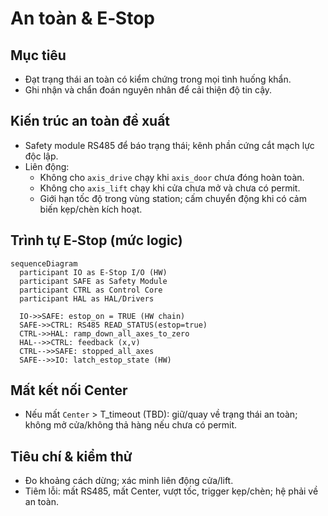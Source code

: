 # An toàn & E‑Stop

## Mục tiêu
- Đạt trạng thái an toàn có kiểm chứng trong mọi tình huống khẩn.
- Ghi nhận và chẩn đoán nguyên nhân để cải thiện độ tin cậy.

## Kiến trúc an toàn đề xuất
- Safety module RS485 để báo trạng thái; kênh phần cứng cắt mạch lực độc lập.
- Liên động:
  - Không cho `axis_drive` chạy khi `axis_door` chưa đóng hoàn toàn.
  - Không cho `axis_lift` chạy khi cửa chưa mở và chưa có permit.
  - Giới hạn tốc độ trong vùng station; cấm chuyển động khi có cảm biến kẹp/chèn kích hoạt.

## Trình tự E‑Stop (mức logic)
```mermaid
sequenceDiagram
  participant IO as E-Stop I/O (HW)
  participant SAFE as Safety Module
  participant CTRL as Control Core
  participant HAL as HAL/Drivers

  IO->>SAFE: estop_on = TRUE (HW chain)
  SAFE->>CTRL: RS485 READ_STATUS(estop=true)
  CTRL->>HAL: ramp_down_all_axes_to_zero
  HAL-->>CTRL: feedback (x,v)
  CTRL-->>SAFE: stopped_all_axes
  SAFE-->>IO: latch_estop_state (HW)
```

## Mất kết nối Center
- Nếu mất `Center` > T_timeout (TBD): giữ/quay về trạng thái an toàn; không mở cửa/không thả hàng nếu chưa có permit.

## Tiêu chí & kiểm thử
- Đo khoảng cách dừng; xác minh liên động cửa/lift.
- Tiêm lỗi: mất RS485, mất Center, vượt tốc, trigger kẹp/chèn; hệ phải về an toàn.
